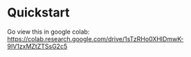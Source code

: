 # Quickstart

Go view this in google colab:
https://colab.research.google.com/drive/1sTzRHo0XHIDmwK-9IV1zxMZtZTSsG2c5
